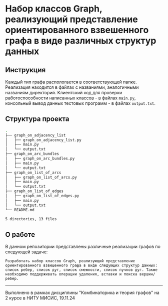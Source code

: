 # Набор классов Graph, реализующий представление ориентированного взвешенного графа в виде различных структур данных


## Инструкция
Каждый тип графа распологается в соответствующей папке. Реализация находится в файлах с названиями, аналогичными названиям директорий. Клиентский код для проверки работоспособности написанных классов - в файлах `main.py`, консольный вывод данных тестовых программ - в файлах `output.txt`.

## Структура проекта
```bash
.
├── graph_on_adjacency_list
│   ├── graph_on_adjacency_list.py
│   ├── main.py
│   └── output.txt
├── graph_on_arc_bundles
│   ├── graph_on_arc_bundles.py
│   ├── main.py
│   └── output.txt
├── graph_on_list_of_arcs
│   ├── graph_on_list_of_arcs.py
│   ├── main.py
│   └── output.txt
├── graph_on_list_of_edges
│   ├── graph_on_list_of_edges.py
│   ├── main.py
│   └── output.txt
└── README.md

5 directories, 13 files
```

## О работе
В данном репозитории представлены различные реализации графов по следующей задаче:

    Разработать набор классов Graph, реализующий представление ориентированного взвешенного графа в виде следующих структур данных: список ребер, список дуг, список смежности, список пучков дуг. Также необходимо поддерживать операции удаления, вставки и поиска вершин/ребер.

<hr>

Выполнено в рамках дисциплины "Комбинаторика и теория графов" на 2 курсе в НИТУ МИСИС, 19.11.24
